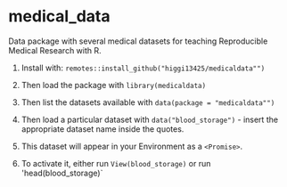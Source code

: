 # medical_data

Data package with several medical datasets for teaching Reproducible Medical Research with R. 

1. Install with: `remotes::install_github("higgi13425/medicaldata"")`    

2. Then load the package with `library(medicaldata)`    

3. Then list the datasets available with `data(package = "medicaldata"")`    

4. Then load a particular dataset with `data("blood_storage")` - insert the appropriate dataset name inside the quotes.

5. This dataset will appear in your Environment as a `<Promise>`.   

6. To activate it, either run `View(blood_storage)` or run 'head(blood_storage)`
